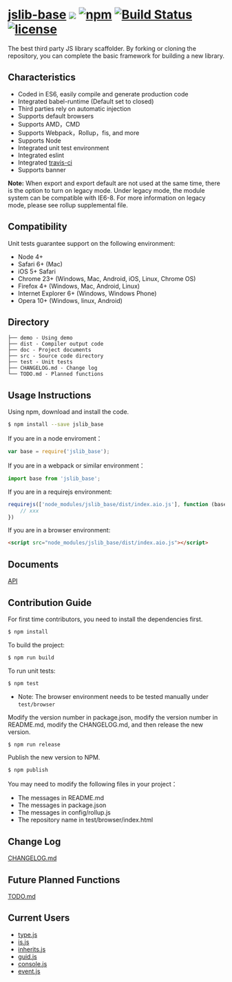 # [jslib-base](https://github.com/yanhaijing/jslib-base) [![](https://img.shields.io/badge/Powered%20by-jslib%20base-brightgreen.svg)](https://github.com/yanhaijing/jslib-base) [![npm](https://img.shields.io/badge/npm-0.2.0-orange.svg)](https://www.npmjs.com/package/jslib-base) [![Build Status](https://travis-ci.org/yanhaijing/jslib-base.svg?branch=master)](https://travis-ci.org/yanhaijing/jslib-base) [![license](https://img.shields.io/badge/license-MIT-blue.svg)](https://github.com/yanhaijing/jslib-base/blob/master/LICENSE)
The best third party JS library scaffolder. By forking or cloning the repository, you can complete the basic framework for building a new library.

## Characteristics

- Coded in ES6, easily compile and generate production code
- Integrated babel-runtime (Default set to closed)
- Third parties rely on automatic injection
- Supports default browsers
- Supports AMD，CMD
- Supports Webpack，Rollup，fis, and more
- Supports Node
- Integrated unit test environment
- Integrated eslint
- Integrated [travis-ci](https://www.travis-ci.org/)
- Supports banner

**Note:** When export and export default are not used at the same time, there is the option to 
turn on legacy mode. Under legacy mode, the module system can be compatible with IE6-8. For more information on legacy mode, 
please see rollup supplemental file. 

## Compatibility
Unit tests guarantee support on the following environment:

- Node 4+
- Safari 6+ (Mac)
- iOS 5+ Safari
- Chrome 23+ (Windows, Mac, Android, iOS, Linux, Chrome OS)
- Firefox 4+ (Windows, Mac, Android, Linux)
- Internet Explorer 6+ (Windows, Windows Phone)
- Opera 10+ (Windows, linux, Android)

## Directory
```
├── demo - Using demo
├── dist - Compiler output code
├── doc - Project documents
├── src - Source code directory
├── test - Unit tests
├── CHANGELOG.md - Change log
└── TODO.md - Planned functions
```

## Usage Instructions
Using npm, download and install the code. 

```bash
$ npm install --save jslib_base
```

If you are in a node enviroment：

```js
var base = require('jslib_base');
```

If you are in a webpack or similar environment：

```js
import base from 'jslib_base';
```

If you are in a requirejs environment:

```js
requirejs(['node_modules/jslib_base/dist/index.aio.js'], function (base) {
    // xxx
})
```

If you are in a browser environment:

```html
<script src="node_modules/jslib_base/dist/index.aio.js"></script>
```

## Documents
[API](https://github.com/yanhaijing/jslib-base/blob/master/doc/api.md)

## Contribution Guide

For first time contributors, you need to install the dependencies first.

```bash
$ npm install
```

To build the project:

```bash
$ npm run build
```

To run unit tests:

```bash
$ npm test
```
* Note: The browser environment needs to be tested manually under ```test/browser```

Modify the version number in package.json, modify the version number in README.md, modify the CHANGELOG.md, and then release the new version.

```bash
$ npm run release
```

Publish the new version to NPM.

```bash
$ npm publish
```

You may need to modify the following files in your project：

- The messages in README.md
- The messages in package.json
- The messages in config/rollup.js
- The repository name in test/browser/index.html

## Change Log
[CHANGELOG.md](https://github.com/yanhaijing/jslib-base/blob/master/CHANGELOG.md)

## Future Planned Functions
[TODO.md](https://github.com/yanhaijing/jslib-base/blob/master/TODO.md)

## Current Users

- [type.js](https://github.com/yanhaijing/type.js)
- [is.js](https://github.com/yanhaijing/is.js)
- [inherits.js](https://github.com/yanhaijing/inherits.js)
- [guid.js](https://github.com/yanhaijing/guid.js)
- [console.js](https://github.com/yanhaijing/console.js)
- [event.js](https://github.com/yanhaijing/event.js)
